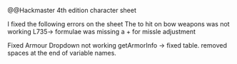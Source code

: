 @@Hackmaster 4th edition character sheet
 
I fixed the following errors on the sheet
The to hit on bow weapons was not working
L735-> formulae was missing a + for missle adjustment

Fixed Armour Dropdown not working
getArmorInfo -> fixed table. removed spaces at the end of variable names.
